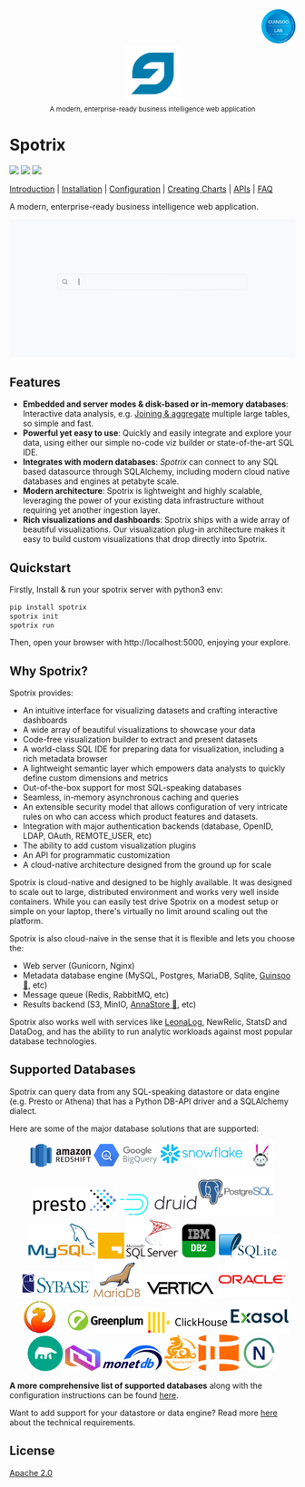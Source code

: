 <div align="right">
    <img src="https://raw.githubusercontent.com/Spotrix/spotrix/main/spotrix-frontend/images/guinsoolab-badge.png" width="60" alt="badge">
    <br />
</div>
<div align="center">
  <img src="https://raw.githubusercontent.com/Spotrix/spotrix/main/spotrix-frontend/images/spotrix.svg" width="100" alt="logo" />
  <br/>
  <small>A modern, enterprise-ready business intelligence web application</small>
</div>

# Spotrix

![](https://img.shields.io/github/repo-size/Spotrix/spotrix)
![](https://img.shields.io/github/license/Spotrix/spotrix)
![](https://img.shields.io/github/v/tag/Spotrix/spotrix)

[Introduction](https://ciusji.gitbook.io/spotrix/) | 
[Installation](https://ciusji.gitbook.io/spotrix/installing/installing-from-source) | 
[Configuration](https://ciusji.gitbook.io/spotrix/congiguration/basic-configuration) | 
[Creating Charts](https://ciusji.gitbook.io/spotrix/creating-charts/creating-your-charts) | 
[APIs](https://ciusji.gitbook.io/spotrix/appendix/api) | 
[FAQ](https://ciusji.gitbook.io/spotrix/appendix/faq)

A modern, enterprise-ready business intelligence web application.

![spotrix-overview](https://raw.githubusercontent.com/Spotrix/spotrix/main/spotrix-frontend/images/spotrix-overview.gif)


## Features

- **Embedded and server modes & disk-based or in-memory databases**: Interactive data analysis, e.g. [Joining & aggregate](https://ciusji.gitbook.io/guinsoo/reference/aggregate) multiple large tables, so simple and fast.
- **Powerful yet easy to use**: Quickly and easily integrate and explore your data, using either our simple no-code viz builder or state-of-the-art SQL IDE.
- **Integrates with modern databases**: _Spotrix_ can connect to any SQL based datasource through SQLAlchemy, including modern cloud native databases and engines at petabyte scale.
- **Modern architecture**: Spotrix is lightweight and highly scalable, leveraging the power of your existing data infrastructure without requiring yet another ingestion layer.
- **Rich visualizations and dashboards**: Spotrix ships with a wide array of beautiful visualizations. Our visualization plug-in architecture makes it easy to build custom visualizations that drop directly into Spotrix.


## Quickstart

Firstly, Install & run your spotrix server with python3 env:
```shell
pip install spotrix
spotrix init
spotrix run
```
Then, open your browser with http://localhost:5000, enjoying your explore.


## Why Spotrix?

Spotrix provides:

- An intuitive interface for visualizing datasets and
  crafting interactive dashboards
- A wide array of beautiful visualizations to showcase your data
- Code-free visualization builder to extract and present datasets
- A world-class SQL IDE for preparing data for visualization, including a rich metadata browser
- A lightweight semantic layer which empowers data analysts to quickly define custom dimensions and metrics
- Out-of-the-box support for most SQL-speaking databases
- Seamless, in-memory asynchronous caching and queries
- An extensible security model that allows configuration of very intricate rules
  on who can access which product features and datasets.
- Integration with major
  authentication backends (database, OpenID, LDAP, OAuth, REMOTE_USER, etc)
- The ability to add custom visualization plugins
- An API for programmatic customization
- A cloud-native architecture designed from the ground up for scale

Spotrix is cloud-native and designed to be highly available. It was designed to scale out to large, distributed 
environment and works very well inside containers. While you can easily test drive Spotrix on a modest setup or simple 
on your laptop, there's virtually no limit around scaling out the platform.

Spotrix is also cloud-naive in the sense that it is flexible and lets you choose the:

* Web server (Gunicorn, Nginx)
* Metadata database engine (MySQL, Postgres, MariaDB, Sqlite, [Guinsoo 🚀](https://github.com/ciusji/guinsoo), etc)
* Message queue (Redis, RabbitMQ, etc)
* Results backend (S3, MinIO, [AnnaStore 🌈](https://github.com/GuinsooLab/annastore), etc)

Spotrix also works well with services like [LeonaLog](https://github.com/LeonaLog), NewRelic, StatsD and DataDog, and has the 
ability to run analytic workloads against most popular database technologies.


## Supported Databases

Spotrix can query data from any SQL-speaking datastore or data engine (e.g. Presto or Athena) that has a Python DB-API driver and a SQLAlchemy dialect.

Here are some of the major database solutions that are supported:

<div align="center">
  <img src="https://raw.githubusercontent.com/Spotrix/spotrix/main/spotrix-frontend/images/redshift.png" alt="redshift" border="0" width="106" height="41" />
  <img src="https://raw.githubusercontent.com/Spotrix/spotrix/main/spotrix-frontend/images/google-biquery.png" alt="google-biquery" border="0" width="114" height="43" />
  <img src="https://raw.githubusercontent.com/Spotrix/spotrix/main/spotrix-frontend/images/snowflake.png" alt="snowflake" border="0" width="152" height="46" />
  <img src="https://raw.githubusercontent.com/Spotrix/spotrix/main/spotrix-frontend/images/trino.png" alt="trino" border="0" width="46" height="46" />
  <img src="https://raw.githubusercontent.com/Spotrix/spotrix/main/spotrix-frontend/images/presto.png" alt="presto" border="0" width="152" height="46" />
  <img src="https://raw.githubusercontent.com/Spotrix/spotrix/main/spotrix-frontend/images/druid.png" alt="druid" border="0" width="135" height="37" />
  <img src="https://raw.githubusercontent.com/Spotrix/spotrix/main/spotrix-frontend/images/postgresql.png" alt="postgresql" border="0" width="132" height="81" />
  <img src="https://raw.githubusercontent.com/Spotrix/spotrix/main/spotrix-frontend/images/mysql.png" alt="mysql" border="0" width="119" height="62" />
  <img src="https://raw.githubusercontent.com/Spotrix/spotrix/main/spotrix-frontend/images/guinsoolab-stack.jpg" alt="guinsoolab-stack" border="0" width="46" height="46" />
  <img src="https://raw.githubusercontent.com/Spotrix/spotrix/main/spotrix-frontend/images/mssql-server.png" alt="mssql-server" border="0" width="93" height="74" />
  <img src="https://raw.githubusercontent.com/Spotrix/spotrix/main/spotrix-frontend/images/db2.png" alt="db2" border="0" width="62" height="62" />
  <img src="https://raw.githubusercontent.com/Spotrix/spotrix/main/spotrix-frontend/images/sqlite.png" alt="sqlite" border="0" width="102" height="45" />
  <img src="https://raw.githubusercontent.com/Spotrix/spotrix/main/spotrix-frontend/images/sybase.png" alt="sybase" border="0" width="128" height="47" />
  <img src="https://raw.githubusercontent.com/Spotrix/spotrix/main/spotrix-frontend/images/mariadb.png" alt="mariadb" border="0" width="83" height="63" />
  <img src="https://raw.githubusercontent.com/Spotrix/spotrix/main/spotrix-frontend/images/vertica.png" alt="vertica" border="0" width="128" height="40" />
  <img src="https://raw.githubusercontent.com/Spotrix/spotrix/main/spotrix-frontend/images/oracle.png" alt="oracle" border="0" width="121" height="66" />
  <img src="https://raw.githubusercontent.com/Spotrix/spotrix/main/spotrix-frontend/images/firebird.png" alt="firebird" border="0" width="86" height="56" />
  <img src="https://raw.githubusercontent.com/Spotrix/spotrix/main/spotrix-frontend/images/greenplum.png" alt="greenplum" border="0" width="140" height="45" />
  <img src="https://raw.githubusercontent.com/Spotrix/spotrix/main/spotrix-frontend/images/clickhouse.png" alt="clickhouse" border="0" width="140" height="37" />
  <img src="https://raw.githubusercontent.com/Spotrix/spotrix/main/spotrix-frontend/images/exasol.png" alt="exasol" border="0" width="106" height="59" />
  <img src="https://raw.githubusercontent.com/Spotrix/spotrix/main/spotrix-frontend/images/minds.svg" alt="minds" border="0" width="62" height="62" />
  <img src="https://raw.githubusercontent.com/Spotrix/spotrix/main/spotrix-frontend/images/guinsoo.png" alt="guinsoo" border="0" width="62" height="46" />
  <img src="https://raw.githubusercontent.com/Spotrix/spotrix/main/spotrix-frontend/images/monet-db.png" alt="monet-db" border="0" width="106" height="46" />
  <img src="https://raw.githubusercontent.com/Spotrix/spotrix/main/spotrix-frontend/images/apache-kylin.png" alt="apache-kylin" border="0" width="56" height="64" />
  <img src="https://raw.githubusercontent.com/Spotrix/spotrix/main/spotrix-frontend/images/hologres.png" alt="hologres" border="0" width="71" height="64" />
  <img src="https://raw.githubusercontent.com/Spotrix/spotrix/main/spotrix-frontend/images/netezza.png" alt="netezza" border="0" width="64" height="64" />
</div>

**A more comprehensive list of supported databases** along with the configuration instructions can be found
[here](https://guinsoolab.github.io/glab/#/app/home).

Want to add support for your datastore or data engine? Read more [here](https://guinsoolab.github.io/glab/#/app/home) about the technical requirements.

## License

[Apache 2.0](./LICENSE.txt)
